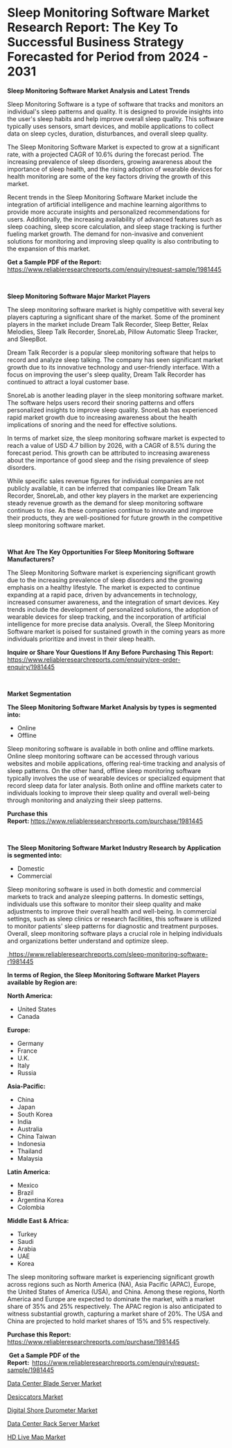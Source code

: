 <p><h1>Sleep Monitoring Software Market Research Report: The Key To Successful Business Strategy Forecasted for Period from 2024 - 2031</h1></p><p><strong>Sleep Monitoring Software Market Analysis and Latest Trends</strong></p>
<p><p>Sleep Monitoring Software is a type of software that tracks and monitors an individual's sleep patterns and quality. It is designed to provide insights into the user's sleep habits and help improve overall sleep quality. This software typically uses sensors, smart devices, and mobile applications to collect data on sleep cycles, duration, disturbances, and overall sleep quality.</p><p>The Sleep Monitoring Software Market is expected to grow at a significant rate, with a projected CAGR of 10.6% during the forecast period. The increasing prevalence of sleep disorders, growing awareness about the importance of sleep health, and the rising adoption of wearable devices for health monitoring are some of the key factors driving the growth of this market.</p><p>Recent trends in the Sleep Monitoring Software Market include the integration of artificial intelligence and machine learning algorithms to provide more accurate insights and personalized recommendations for users. Additionally, the increasing availability of advanced features such as sleep coaching, sleep score calculation, and sleep stage tracking is further fueling market growth. The demand for non-invasive and convenient solutions for monitoring and improving sleep quality is also contributing to the expansion of this market.</p></p>
<p><strong>Get a Sample PDF of the Report:&nbsp;</strong> <a href="https://www.reliableresearchreports.com/enquiry/request-sample/1981445">https://www.reliableresearchreports.com/enquiry/request-sample/1981445</a></p>
<p>&nbsp;</p>
<p><strong>Sleep Monitoring Software Major Market Players</strong></p>
<p><p>The sleep monitoring software market is highly competitive with several key players capturing a significant share of the market. Some of the prominent players in the market include Dream Talk Recorder, Sleep Better, Relax Melodies, Sleep Talk Recorder, SnoreLab, Pillow Automatic Sleep Tracker, and SleepBot. </p><p>Dream Talk Recorder is a popular sleep monitoring software that helps to record and analyze sleep talking. The company has seen significant market growth due to its innovative technology and user-friendly interface. With a focus on improving the user's sleep quality, Dream Talk Recorder has continued to attract a loyal customer base.</p><p>SnoreLab is another leading player in the sleep monitoring software market. The software helps users record their snoring patterns and offers personalized insights to improve sleep quality. SnoreLab has experienced rapid market growth due to increasing awareness about the health implications of snoring and the need for effective solutions.</p><p>In terms of market size, the sleep monitoring software market is expected to reach a value of USD 4.7 billion by 2026, with a CAGR of 8.5% during the forecast period. This growth can be attributed to increasing awareness about the importance of good sleep and the rising prevalence of sleep disorders.</p><p>While specific sales revenue figures for individual companies are not publicly available, it can be inferred that companies like Dream Talk Recorder, SnoreLab, and other key players in the market are experiencing steady revenue growth as the demand for sleep monitoring software continues to rise. As these companies continue to innovate and improve their products, they are well-positioned for future growth in the competitive sleep monitoring software market.</p></p>
<p>&nbsp;</p>
<p><strong>What Are The Key Opportunities For Sleep Monitoring Software Manufacturers?</strong></p>
<p><p>The Sleep Monitoring Software market is experiencing significant growth due to the increasing prevalence of sleep disorders and the growing emphasis on a healthy lifestyle. The market is expected to continue expanding at a rapid pace, driven by advancements in technology, increased consumer awareness, and the integration of smart devices. Key trends include the development of personalized solutions, the adoption of wearable devices for sleep tracking, and the incorporation of artificial intelligence for more precise data analysis. Overall, the Sleep Monitoring Software market is poised for sustained growth in the coming years as more individuals prioritize and invest in their sleep health.</p></p>
<p><strong>Inquire or Share Your Questions If Any Before Purchasing This Report:</strong> <a href="https://www.reliableresearchreports.com/enquiry/pre-order-enquiry/1981445">https://www.reliableresearchreports.com/enquiry/pre-order-enquiry/1981445</a></p>
<p>&nbsp;</p>
<p><strong>Market Segmentation</strong></p>
<p><strong>The Sleep Monitoring Software Market Analysis by types is segmented into:</strong></p>
<p><ul><li>Online</li><li>Offline</li></ul></p>
<p><p>Sleep monitoring software is available in both online and offline markets. Online sleep monitoring software can be accessed through various websites and mobile applications, offering real-time tracking and analysis of sleep patterns. On the other hand, offline sleep monitoring software typically involves the use of wearable devices or specialized equipment that record sleep data for later analysis. Both online and offline markets cater to individuals looking to improve their sleep quality and overall well-being through monitoring and analyzing their sleep patterns.</p></p>
<p><strong>Purchase this Report:&nbsp;</strong><a href="https://www.reliableresearchreports.com/purchase/1981445">https://www.reliableresearchreports.com/purchase/1981445</a></p>
<p>&nbsp;</p>
<p><strong>The Sleep Monitoring Software Market Industry Research by Application is segmented into:</strong></p>
<p><ul><li>Domestic</li><li>Commercial</li></ul></p>
<p><p>Sleep monitoring software is used in both domestic and commercial markets to track and analyze sleeping patterns. In domestic settings, individuals use this software to monitor their sleep quality and make adjustments to improve their overall health and well-being. In commercial settings, such as sleep clinics or research facilities, this software is utilized to monitor patients' sleep patterns for diagnostic and treatment purposes. Overall, sleep monitoring software plays a crucial role in helping individuals and organizations better understand and optimize sleep.</p></p>
<p><a href="https://www.reliableresearchreports.com/sleep-monitoring-software-r1981445">&nbsp;https://www.reliableresearchreports.com/sleep-monitoring-software-r1981445</a></p>
<p><strong>In terms of Region, the Sleep Monitoring Software Market Players available by Region are:</strong></p>
<p>
    <p> <strong> North America: </strong>
        <ul>
            <li>United States</li>
            <li>Canada</li>
        </ul>
        </p> 
    <p> <strong> Europe: </strong>
        <ul>
            <li>Germany</li>
            <li>France</li>
            <li>U.K.</li>
            <li>Italy</li>
            <li>Russia</li>
        </ul>
        </p> 
    <p> <strong> Asia-Pacific: </strong>
        <ul>
            <li>China</li>
            <li>Japan</li>
            <li>South Korea</li>
            <li>India</li>
            <li>Australia</li>
            <li>China Taiwan</li>
            <li>Indonesia</li>
            <li>Thailand</li>
            <li>Malaysia</li>
        </ul>
        </p> 
    <p> <strong> Latin America: </strong>
        <ul>
            <li>Mexico</li>
            <li>Brazil</li>
            <li>Argentina Korea</li>
            <li>Colombia</li>
        </ul>
        </p> 
    <p> <strong> Middle East & Africa: </strong>
        <ul>
            <li>Turkey</li>
            <li>Saudi</li>
            <li>Arabia</li>
            <li>UAE</li>
            <li>Korea</li>
        </ul>
    </p>
    </p>
<p><p>The sleep monitoring software market is experiencing significant growth across regions such as North America (NA), Asia Pacific (APAC), Europe, the United States of America (USA), and China. Among these regions, North America and Europe are expected to dominate the market, with a market share of 35% and 25% respectively. The APAC region is also anticipated to witness substantial growth, capturing a market share of 20%. The USA and China are projected to hold market shares of 15% and 5% respectively.</p></p>
<p><strong>Purchase this Report: </strong><a href="https://www.reliableresearchreports.com/purchase/1981445">https://www.reliableresearchreports.com/purchase/1981445</a></p>
<p>&nbsp;<strong>Get a Sample PDF of the Report:&nbsp;&nbsp;</strong><a href="https://www.reliableresearchreports.com/enquiry/request-sample/1981445">https://www.reliableresearchreports.com/enquiry/request-sample/1981445</a></p>
<p><strong></strong></p>
<p><p><a href="https://www.linkedin.com/pulse/global-data-center-blade-server-market-status-2024-2031-forecast-sy26c">Data Center Blade Server Market</a></p><p><a href="https://issuu.com/reportprime-2/docs/desiccators-market-size-2030.pptx">Desiccators Market</a></p><p><a href="https://issuu.com/reportprime-2/docs/digital-shore-durometer-market-size-2030.pptx">Digital Shore Durometer Market</a></p><p><a href="https://www.linkedin.com/pulse/global-data-center-rack-server-industry-research-report-v1t7c">Data Center Rack Server Market</a></p><p><a href="https://github.com/sydneyHley85/Market-Research-Report-List-1/blob/main/hd-live-map-market.md">HD Live Map Market</a></p></p>